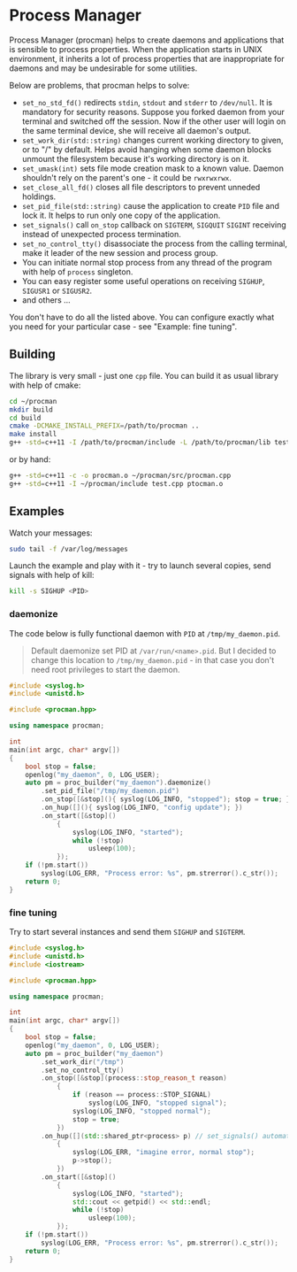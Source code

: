Process Manager
===============

Process Manager (procman) helps to create daemons and applications that
is sensible to process properties. When the application starts in UNIX
environment, it inherits a lot of process properties that are
inappropriate for daemons and may be undesirable for some utilities.

Below are problems, that procman helps to solve:

- `set_no_std_fd()` redirects `stdin`, `stdout` and `stderr` to
  `/dev/null`. It is mandatory for security reasons. Suppose you forked
  daemon from your terminal and switched off the session. Now if the
  other user will login on the same terminal device, she will receive
  all daemon's output.
- `set_work_dir(std::string)` changes current working directory to
  given, or to "/" by default. Helps avoid hanging when some daemon
  blocks unmount the filesystem because it's working directory is on it.
- `set_umask(int)` sets file mode creation mask to a known value. Daemon
  shouldn't rely on the parent's one - it could be `rwxrwxrwx`.
- `set_close_all_fd()` closes all file descriptors to prevent unneded
  holdings.
- `set_pid_file(std::string)` cause the application to create `PID` file
  and lock it. It helps to run only one copy of the application.
- `set_signals()` call `on_stop` callback on `SIGTERM`, `SIGQUIT`
  `SIGINT` receiving instead of unexpected process termination.
- `set_no_control_tty()` disassociate the process from the calling terminal,
  make it leader of the new session and process group.
- You can initiate normal stop process from any thread of the program
  with help of `process` singleton.
- You can easy register some useful operations on receiving `SIGHUP`,
  `SIGUSR1` or `SIGUSR2`.
- and others ...

You don't have to do all the listed above. You can configure exactly
what you need for your particular case - see "Example: fine tuning".

Building
--------

The library is very small - just one `cpp` file. You can build it as
usual library with help of cmake:

```sh
cd ~/procman
mkdir build
cd build
cmake -DCMAKE_INSTALL_PREFIX=/path/to/procman ..
make install 
g++ -std=c++11 -I /path/to/procman/include -L /path/to/procman/lib test.cpp -l procman
```

or by hand:

```sh
g++ -std=c++11 -c -o procman.o ~/procman/src/procman.cpp
g++ -std=c++11 -I ~/procman/include test.cpp ptocman.o
```


Examples
--------

Watch your messages:

```sh
sudo tail -f /var/log/messages
```

Launch the example and play with it - try to launch several copies, send
signals with help of kill:

```sh
kill -s SIGHUP <PID>
```

### daemonize

The code below is fully functional daemon with `PID` at `/tmp/my_daemon.pid`.

> Default daemonize set PID at `/var/run/<name>.pid`. But I decided to
> change this location to `/tmp/my_daemon.pid` - in that case you don't
> need root privileges to start the daemon.

```c++
#include <syslog.h>
#include <unistd.h>

#include <procman.hpp>

using namespace procman;

int
main(int argc, char* argv[])
{
	bool stop = false;
	openlog("my_daemon", 0, LOG_USER);
	auto pm = proc_builder("my_daemon").daemonize()
		.set_pid_file("/tmp/my_daemon.pid")
		.on_stop([&stop](){ syslog(LOG_INFO, "stopped"); stop = true; })
		.on_hup([](){ syslog(LOG_INFO, "config update"); })
		.on_start([&stop]()
			{
				syslog(LOG_INFO, "started");
				while (!stop)
					usleep(100);
			});
	if (!pm.start())
		syslog(LOG_ERR, "Process error: %s", pm.strerror().c_str());
	return 0;
}
```

### fine tuning


Try to start several instances and send them `SIGHUP` and `SIGTERM`.

```c++
#include <syslog.h>
#include <unistd.h>
#include <iostream>

#include <procman.hpp>

using namespace procman;

int
main(int argc, char* argv[])
{
	bool stop = false;
	openlog("my_daemon", 0, LOG_USER);
	auto pm = proc_builder("my_daemon")
		.set_work_dir("/tmp")
		.set_no_control_tty()
		.on_stop([&stop](process::stop_reason_t reason)
			{
				if (reason == process::STOP_SIGNAL)
					syslog(LOG_INFO, "stopped signal");
				syslog(LOG_INFO, "stopped normal");
				stop = true;
			})
		.on_hup([](std::shared_ptr<process> p) // set_signals() automatically
			{
				syslog(LOG_ERR, "imagine error, normal stop");
				p->stop();
			})
		.on_start([&stop]()
			{
				syslog(LOG_INFO, "started");
				std::cout << getpid() << std::endl;
				while (!stop)
					usleep(100);
			});
	if (!pm.start())
		syslog(LOG_ERR, "Process error: %s", pm.strerror().c_str());
	return 0;
}
```

